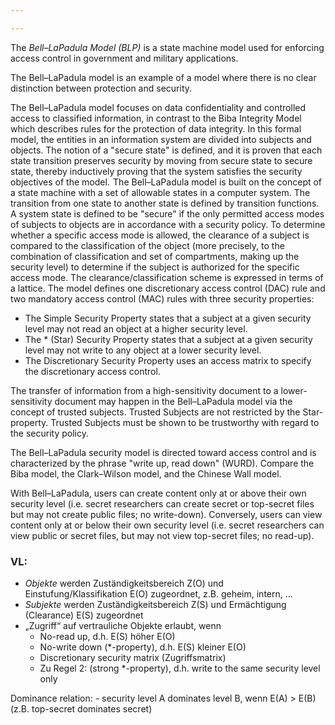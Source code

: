 ```yaml
---

---
```


The *Bell–LaPadula Model (BLP)* is a state machine model used for enforcing access control in government and military applications.

The Bell–LaPadula model is an example of a model where there is no clear distinction between protection and security.

The Bell–LaPadula model focuses on data confidentiality and controlled access to classified information, in contrast to the Biba Integrity Model which describes rules for the protection of data integrity. In this formal model, the entities in an information system are divided into subjects and objects. The notion of a "secure state" is defined, and it is proven that each state transition preserves security by moving from secure state to secure state, thereby inductively proving that the system satisfies the security objectives of the model.  The Bell–LaPadula model is built on the concept of a state machine with a set of allowable states in a computer system. The transition from one state to another state is defined by transition functions. A system state is defined to be "secure" if the only permitted access modes of subjects to objects are in accordance with a security policy. To determine whether a specific access mode is allowed, the clearance of a subject is compared to the classification of the object (more precisely, to the combination of classification and set of compartments, making up the security level) to determine if the subject is authorized for the specific access mode. The clearance/classification scheme is expressed in terms of a lattice. The model defines one discretionary access control (DAC) rule and two mandatory access control (MAC) rules with three security properties:

- The Simple Security Property states that a subject at a given security level may not read an object at a higher security level.
- The * (Star) Security Property states that a subject at a given security level may not write to any object at a lower security level.
- The Discretionary Security Property uses an access matrix to specify the discretionary access control.

The transfer of information from a high-sensitivity document to a lower-sensitivity document may happen in the Bell–LaPadula model via the concept of trusted subjects. Trusted Subjects are not restricted by the Star-property. Trusted Subjects must be shown to be trustworthy with regard to the security policy.

The Bell–LaPadula security model is directed toward access control and is characterized by the phrase "write up, read down" (WURD). Compare the Biba model, the Clark–Wilson model, and the Chinese Wall model.

With Bell–LaPadula, users can create content only at or above their own security level (i.e. secret researchers can create secret or top-secret files but may not create public files; no write-down). Conversely, users can view content only at or below their own security level (i.e. secret researchers can view public or secret files, but may not view top-secret files; no read-up). 

### VL:

- *Objekte* werden Zuständigkeitsbereich Z(O) und Einstufung/Klassifikation E(O) zugeordnet, z.B. geheim, intern, ... 
- *Subjekte* werden Zuständigkeitsbereich Z(S) und Ermächtigung (Clearance) E(S) zugeordnet 
- „Zugriff“ auf vertrauliche Objekte erlaubt, wenn 
	- No-read up, d.h. E(S) höher E(O) 
	- No-write down (\*-property), d.h. E(S) kleiner E(O) 
	- Discretionary security matrix (Zugriffsmatrix) 
	- Zu Regel 2: (strong \*-property), d.h. write to the same security level only 

Dominance relation: 
	- security level A dominates level B, wenn E(A) > E(B) (z.B. top-secret dominates secret)